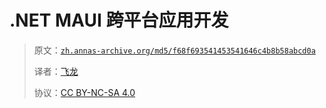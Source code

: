 # .NET MAUI 跨平台应用开发

> 原文：[`zh.annas-archive.org/md5/f68f693541453541646c4b8b58abcd0a`](https://zh.annas-archive.org/md5/f68f693541453541646c4b8b58abcd0a)
> 
> 译者：[飞龙](https://github.com/wizardforcel)
> 
> 协议：[CC BY-NC-SA 4.0](http://creativecommons.org/licenses/by-nc-sa/4.0/)